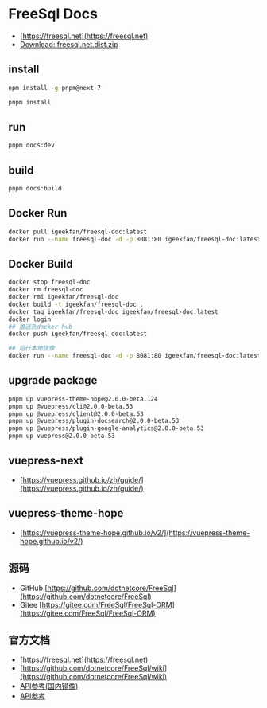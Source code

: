 # FreeSql Docs

- [https://freesql.net](https://freesql.net)
- [Download: freesql.net.dist.zip](https://github.com/2881099/FreeSql.Wiki.VuePress/files/11719032/freesql.net.dist.zip)

## install

```bash
npm install -g pnpm@next-7
```

```bash
pnpm install
```

## run

```bash
pnpm docs:dev
```

## build

```bash
pnpm docs:build
```

## Docker Run

```bash
docker pull igeekfan/freesql-doc:latest
docker run --name freesql-doc -d -p 8081:80 igeekfan/freesql-doc:latest
```

## Docker Build

```bash
docker stop freesql-doc
docker rm freesql-doc
docker rmi igeekfan/freesql-doc
docker build -t igeekfan/freesql-doc .
docker tag igeekfan/freesql-doc igeekfan/freesql-doc:latest
docker login
## 推送到docker hub
docker push igeekfan/freesql-doc:latest

## 运行本地镜像
docker run --name freesql-doc -d -p 8081:80 igeekfan/freesql-doc:latest
```

## upgrade package

```bash
pnpm up vuepress-theme-hope@2.0.0-beta.124
pnpm up @vuepress/cli@2.0.0-beta.53
pnpm up @vuepress/client@2.0.0-beta.53
pnpm up @vuepress/plugin-docsearch@2.0.0-beta.53
pnpm up @vuepress/plugin-google-analytics@2.0.0-beta.53
pnpm up vuepress@2.0.0-beta.53
```

## vuepress-next

- [https://vuepress.github.io/zh/guide/](https://vuepress.github.io/zh/guide/)

## vuepress-theme-hope

- [https://vuepress-theme-hope.github.io/v2/](https://vuepress-theme-hope.github.io/v2/)

## 源码

- GitHub [https://github.com/dotnetcore/FreeSql](https://github.com/dotnetcore/FreeSql)
- Gitee [https://gitee.com/FreeSql/FreeSql-ORM](https://gitee.com/FreeSql/FreeSql-ORM)

## 官方文档

- [https://freesql.net](https://freesql.net)
- [https://github.com/dotnetcore/FreeSql/wiki](https://github.com/dotnetcore/FreeSql/wiki)
- [API参考(国内镜像)](http://101.34.7.82:8082/api/index.html)
- [API参考](https://dotnetcore.github.io/FreeSql/index.html)
